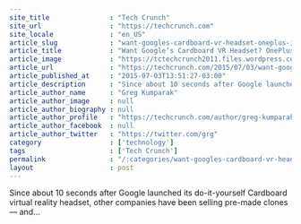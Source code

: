 ```yaml
---
site_title               : "Tech Crunch"
site_url                 : "https://techcrunch.com"
site_locale              : "en_US"
article_slug             : "want-googles-cardboard-vr-headset-oneplus-is-giving-them-away-for-free-if-you-pay-shipping"
article_title            : "Want Google’s Cardboard VR Headset? OnePlus Is Giving Them Away For Free, If You Pay Shipping"
article_image            : "https://tctechcrunch2011.files.wordpress.com/2015/07/cardboard.png?w=764&h=400&crop=1"
article_url              : "https://techcrunch.com/2015/07/03/want-google-cardboard-oneplus-is-giving-them-away-for-free-if-you-pay-shipping/"
article_published_at     : "2015-07-03T13:51:27-03:00"
article_description      : "Since about 10 seconds after Google launched its do-it-yourself Cardboard virtual reality headset, other companies have been selling pre-made clones — and..."
article_author_name      : "Greg Kumparak"
article_author_image     : null
article_author_biography : null
article_author_profile   : "https://techcrunch.com/author/greg-kumparak/"
article_author_facebook  : null
article_author_twitter   : "https://twitter.com/grg"
category                 : ['technology']
tags                     : ['Tech Crunch']
permalink                : "/:categories/want-googles-cardboard-vr-headset-oneplus-is-giving-them-away-for-free-if-you-pay-shipping/"
layout                   : post
---
```


Since about 10 seconds after Google launched its do-it-yourself Cardboard virtual reality headset, other companies have been selling pre-made clones — and...
